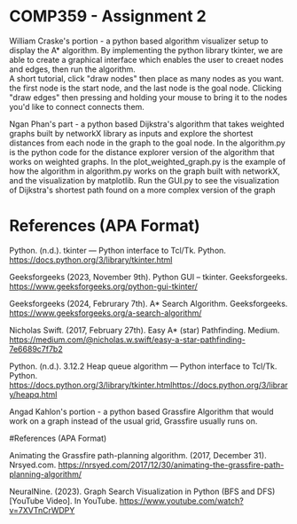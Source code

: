 # COMP359 - Assignment 2

William Craske's portion - a python based algorithm visualizer setup to display the A* algorithm. 
By implementing the python library tkinter, we are able to create a graphical interface which enables the user to creaet nodes and edges, then run the algorithm.  
A short tutorial, click "draw nodes" then place as many nodes as you want. the first node is the start node, and the last node is the goal node.
Clicking "draw edges" then pressing and holding your mouse to bring it to the nodes you'd like to connect connects them. 

Ngan Phan's part - a python based Dijkstra's algorithm that takes weighted graphs built by networkX library as inputs and explore the shortest distances from each node in the graph to the goal node.
In the algorithm.py is the python code for the distance explorer version of the algorithm that works on weighted graphs.
In the plot_weighted_graph.py is the example of how the algorithm in algorithm.py works on the graph built with networkX, and the visualization by matplotlib.
Run the GUI.py to see the visualization of Dijkstra's shortest path found on a more complex version of the graph 

# References (APA Format)

Python. (n.d.). tkinter — Python interface to Tcl/Tk. Python. https://docs.python.org/3/library/tkinter.html

Geeksforgeeks (2023, November 9th). Python GUI – tkinter. Geeksforgeeks. https://www.geeksforgeeks.org/python-gui-tkinter/

Geeksforgeeks (2024, Februrary 7th). A* Search Algorithm. Geeksforgeeks. https://www.geeksforgeeks.org/a-search-algorithm/

Nicholas Swift. (2017, February 27th). Easy A* (star) Pathfinding. Medium. https://medium.com/@nicholas.w.swift/easy-a-star-pathfinding-7e6689c7f7b2

Python. (n.d.). 3.12.2 Heap queue algorithm — Python interface to Tcl/Tk. Python. https://docs.python.org/3/library/tkinter.htmlhttps://docs.python.org/3/library/heapq.html

Angad Kahlon's portion - a python based Grassfire Algorithm that would work on a graph instead of the usual grid, Grassfire usually runs on.

#References (APA Format) 

Animating the Grassfire path-planning algorithm. (2017, December 31). Nrsyed.com. https://nrsyed.com/2017/12/30/animating-the-grassfire-path-planning-algorithm/

NeuralNine. (2023). Graph Search Visualization in Python (BFS and DFS) [YouTube Video]. In YouTube. https://www.youtube.com/watch?v=7XVTnCrWDPY


‌
